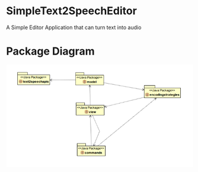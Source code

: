 # SimpleText2SpeechEditor
A Simple Editor Application that can turn text into audio

Package Diagram
===============

![alt text](https://github.com/irineos/SimpleText2SpeechEditor/blob/main/packageDiagram.png)
